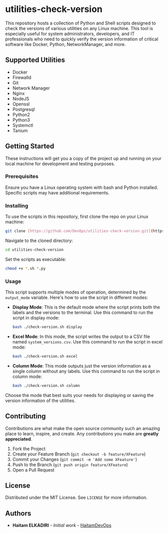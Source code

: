 # utilities-check-version

This repository hosts a collection of Python and Shell scripts designed to check the versions of various utilities on any Linux machine. This tool is especially useful for system administrators, developers, and IT professionals who need to quickly verify the version information of critical software like Docker, Python, NetworkManager, and more.

## Supported Utilities

- Docker
- Firewalld
- Git
- Network Manager
- Nginx
- NodeJS
- Openssl
- Postgresql
- Python2
- Python3
- Systemctl
- Tanium 

## Getting Started

These instructions will get you a copy of the project up and running on your local machine for development and testing purposes.

### Prerequisites

Ensure you have a Linux operating system with bash and Python installed. Specific scripts may have additional requirements.

### Installing

To use the scripts in this repository, first clone the repo on your Linux machine:

```bash
git clone [https://github.com/DevOps/utilities-check-version.git](https://github.com/HaitamDevOps/utilies-check-version.git)
```

Navigate to the cloned directory:

```bash
cd utilities-check-version
```

Set the scripts as executable:

```bash
chmod +x *.sh *.py
```

### Usage

This script supports multiple modes of operation, determined by the `output_mode` variable. Here's how to use the script in different modes:

- **Display Mode**: This is the default mode where the script prints both the labels and the versions to the terminal. Use this command to run the script in display mode:
  ```bash
  bash ./check-version.sh display
  ```

- **Excel Mode**: In this mode, the script writes the output to a CSV file named `system_versions.csv`. Use this command to run the script in excel mode:
  ```bash
  bash ./check-version.sh excel
  ```

- **Column Mode**: This mode outputs just the version information as a single column without any labels. Use this command to run the script in column mode:
  ```bash
  bash ./check-version.sh column
  ```

Choose the mode that best suits your needs for displaying or saving the version information of the utilities.

## Contributing

Contributions are what make the open source community such an amazing place to learn, inspire, and create. Any contributions you make are **greatly appreciated**.

1. Fork the Project
2. Create your Feature Branch (`git checkout -b feature/XFeature`)
3. Commit your Changes (`git commit -m 'Add some XFeature'`)
4. Push to the Branch (`git push origin feature/XFeature`)
5. Open a Pull Request

## License

Distributed under the MIT License. See `LICENSE` for more information.

## Authors

* **Haitam ELKADIRI** - *Initial work* - [HaitamDevOps](https://github.com/HaitamDevOps)

